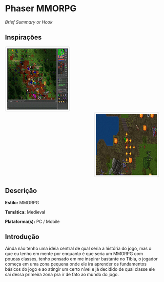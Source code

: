 ##
# **Phaser MMORPG**

_Brief Summary or Hook_

## Inspirações


<div style='text-align: left;'>  
<img src="./doc/tibia.jpg" width="200px" height="200px" style="border: 1px solid #ddd;
  border-radius: 4px;
  padding: 5px;"/>
</div>

<div style='text-align: right;'>  
<img src="./doc/zezenia.jpg" width="200px" height="200px" style="border: 1px solid #ddd;
  border-radius: 4px;
  padding: 5px;"
 />
 </div>

## Descrição

**Estilo:** MMORPG

**Temática:** Medieval

**Plataforma(s):** PC / Mobile

## Introdução
Ainda não tenho uma ideia central de qual seria a história do jogo, mas o que eu tenho em mente por enquanto é que seria um MMORPG com poucas classes, tenho pensado em me inspirar bastante no Tibia, o jogador começa em uma zona pequena onde ele ira aprender os fundamentos básicos do jogo e ao atingir um certo nível e já decidido de qual classe ele sai dessa primeira zona pra ir de fato ao mundo do jogo.

